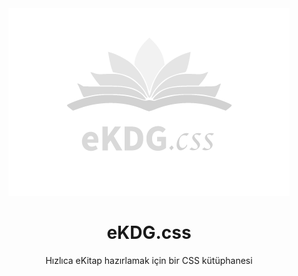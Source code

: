 <div align="center">
<img src="ekdg-css-logo.png">

# eKDG.css

Hızlıca eKitap hazırlamak için bir CSS kütüphanesi

</div>

